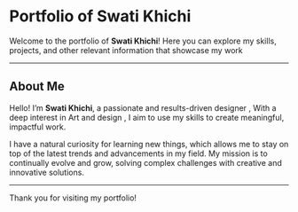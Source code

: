 # Portfolio of Swati Khichi

Welcome to the portfolio of **Swati Khichi**! Here you can explore my  skills, projects, and other relevant information that showcase my work 


---------------

## About Me

Hello! I’m **Swati Khichi**, a passionate and results-driven designer , With a deep interest in Art and design , I aim to use my skills to create meaningful, impactful work. 

I have a natural curiosity for learning new things, which allows me to stay on top of the latest trends and advancements in my field. My mission is to continually evolve and grow, solving complex challenges with creative and innovative solutions.

-------------
Thank you for visiting my portfolio! 
